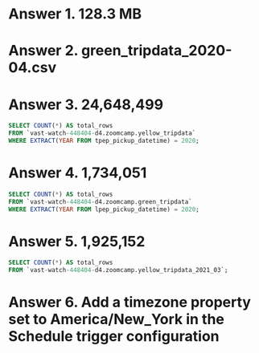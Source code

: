 # Answer 1. 128.3 MB  

# Answer 2. green_tripdata_2020-04.csv  

# Answer 3. 24,648,499
```sql
SELECT COUNT(*) AS total_rows
FROM `vast-watch-448404-d4.zoomcamp.yellow_tripdata`
WHERE EXTRACT(YEAR FROM tpep_pickup_datetime) = 2020;
```

# Answer 4. 1,734,051
```sql
SELECT COUNT(*) AS total_rows
FROM `vast-watch-448404-d4.zoomcamp.green_tripdata`
WHERE EXTRACT(YEAR FROM lpep_pickup_datetime) = 2020;
```

# Answer 5. 1,925,152
```sql
SELECT COUNT(*) AS total_rows
FROM `vast-watch-448404-d4.zoomcamp.yellow_tripdata_2021_03`;
```


# Answer 6. Add a timezone property set to America/New_York in the Schedule trigger configuration
